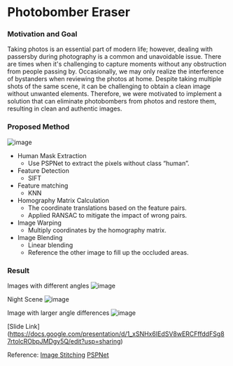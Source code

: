 # Photobomber Eraser

### Motivation and Goal
Taking photos is an essential part of modern life; however, dealing with passersby during photography is a common and unavoidable issue. There are times when it's challenging to capture moments without any obstruction from people passing by. Occasionally, we may only realize the interference of bystanders when reviewing the photos at home. Despite taking multiple shots of the same scene, it can be challenging to obtain a clean image without unwanted elements. Therefore, we were motivated to implement a solution that can eliminate photobombers from photos and restore them, resulting in clean and authentic images.

### Proposed Method
![image](https://github.com/TainanKyle/Photobumber-Eraser/assets/150419874/2505194c-e3c1-433c-94ce-9b05bc73548a)

- Human Mask Extraction 
  - Use PSPNet to extract the pixels without class “human”.
- Feature Detection
  - SIFT
- Feature matching
  - KNN
- Homography Matrix Calculation
  - The coordinate translations based on the feature pairs.
  - Applied RANSAC to mitigate the impact of wrong pairs.
- Image Warping
  - Multiply coordinates by the homography matrix.
- Image Blending
  - Linear blending
  - Reference the other image to fill up the occluded areas.
 
### Result
Images with different angles
![image](https://github.com/TainanKyle/Photobumber-Eraser/assets/150419874/fdd6dffb-e625-4ef2-98b9-e60fe5df6cae)

Night Scene
![image](https://github.com/TainanKyle/Photobumber-Eraser/assets/150419874/bd0d487d-cadd-4ea7-b766-1e15d45cd937)

Image with larger angle differences
![image](https://github.com/TainanKyle/Photobumber-Eraser/assets/150419874/7f5fcbc4-1d4a-4946-9f70-dabecdb03524)

[Slide Link] (https://docs.google.com/presentation/d/1_xSNHx6IEdSV8wERCFffddFSg87rtolcRObpJMDgy5Q/edit?usp=sharing)

Reference:
[Image Stitching](https://yungyung7654321.medium.com/python%E5%AF%A6%E4%BD%9C%E8%87%AA%E5%8B%95%E5%85%A8%E6%99%AF%E5%9C%96%E6%8B%BC%E6%8E%A5-automatic-panoramic-image-stitching-28629c912b5a)
[PSPNet](https://github.com/hszhao/semseg)
